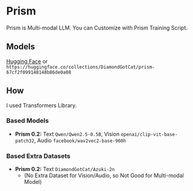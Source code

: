 # Prism
Prism is Multi-modal LLM. You can Customize with Prism Training Script.

## Models
[Hugging Face](https://huggingface.co/collections/DiamondGotCat/prism-67cf2f099148148b86de0a08) or `https://huggingface.co/collections/DiamondGotCat/prism-67cf2f099148148b86de0a08`

## How
I used Transformers Library.

### Based Models
- **Prism 0.2:** Text `Qwen/Qwen2.5-0.5B`,  Vision `openai/clip-vit-base-patch32`, Audio `facebook/wav2vec2-base-960h`

### Based Extra Datasets
- **Prism 0.2:** Text `DiamondGotCat/Azuki-2n`
    - (No Extra Dataset for Vision/Audio, so Not Good for Multi-modal Model)
